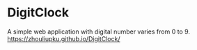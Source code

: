 # DigitClock

A simple web application with digital number varies from 0 to 9.
https://zhouliupku.github.io/DigitClock/
